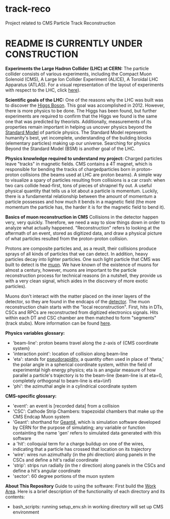 # track-reco
Project related to CMS Particle Track Reconstruction

# README IS CURRENTLY UNDER CONSTRUCTION

**Experiments the Large Hadron Collider (LHC) at CERN:**
The particle collider consists of various experiments, including the Compact Muon Solenoid (CMS), A Large Ion Collider Experiment (ALICE), A Toroidal LHC Apparatus (ATLAS). For a visual representation of the layout of experiments with respect to the LHC, click [here](http://cds.cern.ch/images/OPEN-PHO-ACCEL-2013-056-1)).

**Scientific goals of the LHC:**
One of the reasons why the LHC was built was to discover the [Higgs Boson](https://en.wikipedia.org/wiki/Higgs_boson). This goal was accomplished in 2012. However, there is more physics to be done. The Higgs has been found, but further experiments are required to confirm that the Higgs we found is the same one that was predicted by theorists. Additionally, measurements of its properties remain important in helping us uncover physics beyond the [Standard Model](https://home.cern/science/physics/standard-model) of particle physics. The Standard Model represents humanity's best, yet incomplete, understanding of the building blocks (elementary particles) making up our universe. Searching for physics Beyond the Standard Model (BSM) is another goal of the LHC.

**Physics knowledge required to understand my project:**
Charged particles leave "tracks" in magnetic fields. CMS contains a 4T magnet, which is responsible for bending the tracks of chargedparticles born in proton-proton collisions (the beams used at LHC are proton beams). A simple way to visualize a spary of particles resulting from collisions is a car crash: when two cars collide head-first, tons of pieces of shrapnel fly out. A useful physical quantity that tells us a lot about a particle is momentum. Luckily, there is a fundamental relationship between the amount of momentum a particle possesses and how much it bends in a magnetic field (the more momentum the particle has, the harder it is for the magnetic field to bend it). 

**Basics of muon reconstruction in CMS**
Collisions in the detector happen very, very quickly. Therefore, we need a way to slow things down in order to analyze what actually happened. "Reconstruction" refers to looking at the aftermath of an event, stored as digitized data, and draw a physical picture of what particles resulted from the proton-proton collision.

Protons are composite particles and, as a reuslt, their collisions produce sprays of all kinds of particles that we can detect. In addition, heavy particles decay into lighter particles. One such light particle that CMS was built to detect is the [muon](https://en.wikipedia.org/wiki/Muon). We have known of the existence of muons for almost a century, however, muons are important to the particle reconstruction process for technical reasons (in a nutshell, they provide us with a very clean signal, which aides in the discovery of more exotic particles). 

Muons don't interact with the matter placed on the inner layers of the detector, so they are found in the endcaps of the [detector](http://cms.web.cern.ch/news/muon-detectors).
The muon reconstruction chain starts with the "local reconstruction". First, hits in DTs, CSCs and RPCs are reconstructed from digitized electronics signals. Hits within each DT and CSC chamber are then matched to form "segments" (track stubs). More information can be found [here](https://twiki.cern.ch/twiki/bin/view/CMSPublic/WorkBookMuonAnalysis).

**Physics variables glossary:**
- 'beam-line': proton beams travel along the z-axis of {CMS coordinate system}
- 'interaction point': location of collision along beam-line
- 'eta': stands for [pseudorapidity](https://en.wikipedia.org/wiki/Pseudorapidity), a quantity often used in place of 'theta,' the polar angle in a spherical coordinate system, within the field of experimental high energy physics; eta is an angular measure of how parallel a particle's trajectory is to the beam-line (beam-line is at eta=0, completely orthogonal to beam-line is eta=\inf)
- 'phi': the azimuthal angle in a cylindrical coordinate system

**CMS-specific glossary:**
- 'event': an event is [recorded data] from a collision
- 'CSC': Cathode Strip Chambers: trapezoidal chambers that make up the CMS Endcap Muon system
- 'Geant': shorthand for [Geant4](http://geant4.web.cern.ch/), which is simulation software developed by CERN for the purpose of simulating; any variable or function containting the name 'gen' refers to simulated data generated with this software
- a 'hit': colloquial term for a charge buildup on one of the wires, indicating that a particle has crossed that location on its trajectory
- 'wire': wires run azimuthally (in the phi direction) along panels in the CSCs and define a hit's radial coordinate
- 'strip': strips run radially (in the r direction) along panels in the CSCs and define a hit's angular coordinate
- 'sector': 60 degree portions of the muon system 

**About This Repository**
Guide to using the software:
First build the [Work Area](https://twiki.cern.ch/twiki/bin/view/CMSPublic/WorkBookSetComputerNode#Create_a_work_area_and_build_the).
Here is a brief description of the functionality of each directory and its contents:
- bash_scripts: running setup_env.sh in working directory will set up CMS environment
<!---Calibration, Propagation, Algorithm, Efficiency // Digital & Not Digital-->
